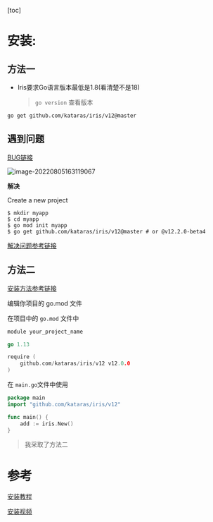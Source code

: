 [toc]





# 安装:

## 方法一

- Iris要求Go语言版本最低是1.8(看清楚不是18)

   > `go version` 查看版本

```shell
go get github.com/kataras/iris/v12@master
```

## 遇到问题

[BUG链接](https://github.com/kataras/iris/issues/1646)

![image-20220805163119067](../pic/1Iris%E5%AE%89%E8%A3%85.assets/image-20220805163119067.png)



**解决**

Create a new project

```shell
$ mkdir myapp
$ cd myapp
$ go mod init myapp
$ go get github.com/kataras/iris/v12@master # or @v12.2.0-beta4
```

[解决问题参考链接](https://github.com/kataras/iris#-learning-iris)

## 方法二

[安装方法参考链接](https://www.topgoer.com/Iris/%E5%AE%89%E8%A3%85.html)

编辑你项目的 go.mod 文件

在项目中的 `go.mod` 文件中

```go
module your_project_name

go 1.13

require (
    github.com/kataras/iris/v12 v12.0.0
)
```

在 `main.go`文件中使用

```go
package main
import "github.com/kataras/iris/v12"

func main() {
	add := iris.New()
}
```

> 我采取了方法二

# 参考

[安装教程](https://learnku.com/docs/iris-go/10/installation/3762)

[安装视频](https://www.bilibili.com/video/BV1UT4y137dS?p=2&vd_source=47272764e1eb400edc65776bfe6a48af)